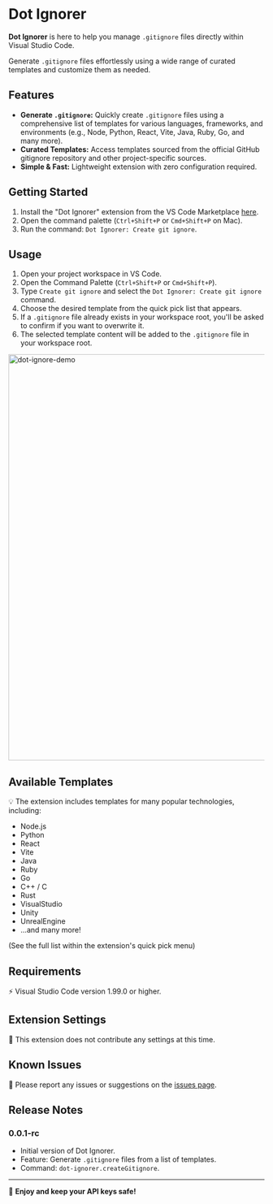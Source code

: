 # Dot Ignorer

**Dot Ignorer** is here to help you manage `.gitignore` files directly within Visual Studio Code.

Generate `.gitignore` files effortlessly using a wide range of curated templates and customize them as needed.

## Features

- **Generate `.gitignore`:** Quickly create `.gitignore` files using a comprehensive list of templates for various languages, frameworks, and environments (e.g., Node, Python, React, Vite, Java, Ruby, Go, and many more).
- **Curated Templates:** Access templates sourced from the official GitHub gitignore repository and other project-specific sources.
- **Simple & Fast:** Lightweight extension with zero configuration required.

## Getting Started

1. Install the "Dot Ignorer" extension from the VS Code Marketplace [here]().
2. Open the command palette (`Ctrl+Shift+P` or `Cmd+Shift+P` on Mac).
3. Run the command: `Dot Ignorer: Create git ignore`.

## Usage

1. Open your project workspace in VS Code.
2. Open the Command Palette (`Ctrl+Shift+P` or `Cmd+Shift+P`).
3. Type `Create git ignore` and select the `Dot Ignorer: Create git ignore` command.
4. Choose the desired template from the quick pick list that appears.
5. If a `.gitignore` file already exists in your workspace root, you'll be asked to confirm if you want to overwrite it.
6. The selected template content will be added to the `.gitignore` file in your workspace root.

<img src="https://github.com/user-attachments/assets/50f55599-3113-408b-afaa-6e1c9aa6141c" alt="dot-ignore-demo" width="800">

## Available Templates

💡 The extension includes templates for many popular technologies, including:

- Node.js
- Python
- React
- Vite
- Java
- Ruby
- Go
- C++ / C
- Rust
- VisualStudio
- Unity
- UnrealEngine
- ...and many more!

(See the full list within the extension's quick pick menu)

## Requirements

⚡ Visual Studio Code version 1.99.0 or higher.

## Extension Settings

🔌 This extension does not contribute any settings at this time.

## Known Issues

🐞 Please report any issues or suggestions on the [issues page](https://github.com/wazeerc/dot-ignorer/issues).

## Release Notes

### 0.0.1-rc

- Initial version of Dot Ignorer.
- Feature: Generate `.gitignore` files from a list of templates.
- Command: `dot-ignorer.createGitignore`.

---

🙌 **Enjoy and keep your API keys safe!**
